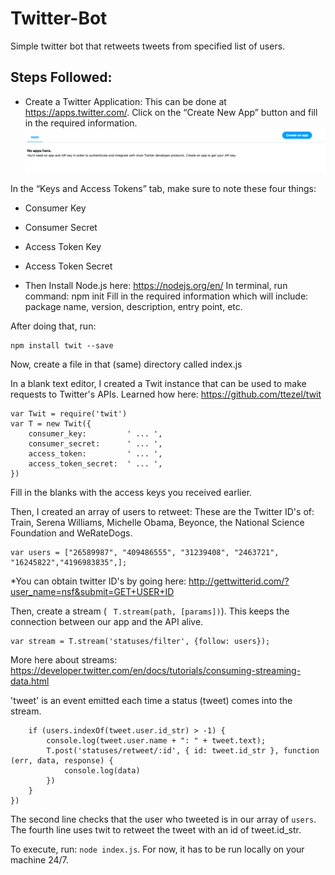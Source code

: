 # Twitter-Bot
Simple twitter bot that retweets tweets from specified list of users. 

## Steps Followed:
- Create a Twitter Application:
This can be done at https://apps.twitter.com/. Click on the “Create New App” button and fill in the required information.
![Create New App](apps.twitter.png)

In the “Keys and Access Tokens” tab, make sure to note these four things:

- Consumer Key
- Consumer Secret
- Access Token Key
- Access Token Secret

- Then Install Node.js here: https://nodejs.org/en/
In terminal, run command: npm init 
Fill in the required information which will include: package name, version, description, entry point, etc. 

After doing that, run:
```
npm install twit --save
```
Now, create a file in that (same) directory called index.js

In a blank text editor, I created a Twit instance that can be used to make requests to Twitter's APIs. Learned how here: https://github.com/ttezel/twit

```
var Twit = require('twit')
var T = new Twit({
    consumer_key:         ' ... ',
    consumer_secret:      ' ... ',
    access_token:         ' ... ',
    access_token_secret:  ' ... ',
})
```
Fill in the blanks with the access keys you received earlier. 

Then, I created an array of users to retweet:
These are the Twitter ID's of: Train, Serena Williams, Michelle Obama, Beyonce, the National Science Foundation and WeRateDogs.
```
var users = ["26589987", "409486555", "31239408", "2463721", "16245822","4196983835",];
```
*You can obtain twitter ID's by going here: http://gettwitterid.com/?user_name=nsf&submit=GET+USER+ID

Then, create a stream ( ``` T.stream(path, [params])```). This keeps the connection between our app and the API alive. 
```
var stream = T.stream('statuses/filter', {follow: users});
```
More here about streams: https://developer.twitter.com/en/docs/tutorials/consuming-streaming-data.html

'tweet' is an event emitted each time a status (tweet) comes into the stream.

``` stream.on('tweet', function (tweet) {
    if (users.indexOf(tweet.user.id_str) > -1) {
        console.log(tweet.user.name + ": " + tweet.text);
        T.post('statuses/retweet/:id', { id: tweet.id_str }, function (err, data, response) {
            console.log(data)
        })
    }
})
```
The second line checks that the user who tweeted is in our array of ```users```. 
The fourth line uses twit to retweet the tweet with an id of tweet.id_str.

To execute, run: ```node index.js```.
For now, it has to be run locally on your machine 24/7.
